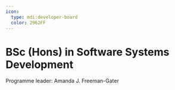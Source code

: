 ```yaml
---
icon:
  type: mdi:developer-board
  color: 2962FF
---
```


# BSc (Hons) in Software Systems Development

Programme leader: Amanda J. Freeman-Gater
